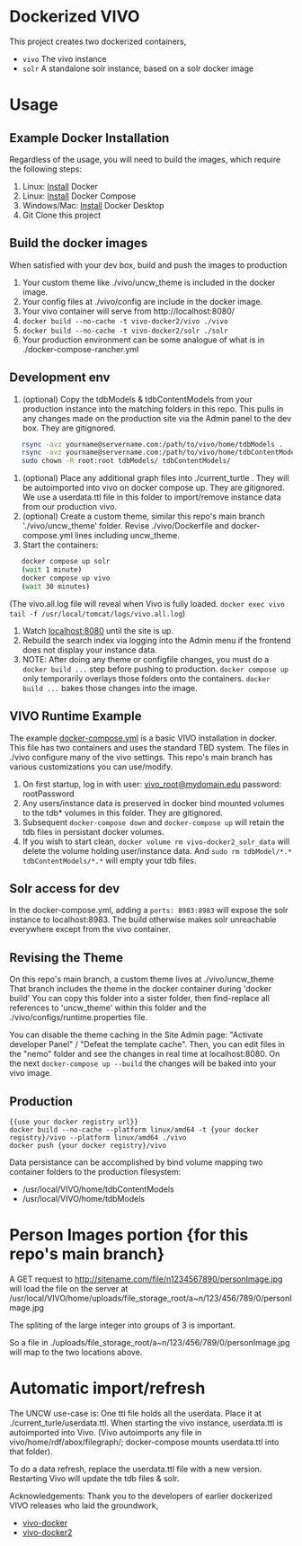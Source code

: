 # Dockerized VIVO

This project creates two dockerized containers,
- `vivo` The vivo instance
- `solr` A standalone solr instance, based on a solr docker image

# Usage

## Example Docker Installation

Regardless of the usage, you will need to build the images, which require the following steps:

1. Linux: [Install](https://docs.docker.com/install/) Docker
1. Linux: [Install](https://docs.docker.com/compose/install/) Docker Compose
1. Windows/Mac: [Install](https://www.docker.com/products/docker-desktop) Docker Desktop
1. Git Clone this project

## Build the docker images

When satisfied with your dev box, build and push the images to production

1. Your custom theme like ./vivo/uncw_theme is included in the docker image.
1. Your config files at ./vivo/config are include in the docker image.
1. Your vivo container will serve from http://localhost:8080/
1. `docker build --no-cache -t vivo-docker2/vivo ./vivo`
1. `docker build --no-cache -t vivo-docker2/solr ./solr`
1. Your production environment can be some analogue of what is in ./docker-compose-rancher.yml

## Development env

1. (optional)  Copy the tdbModels & tdbContentModels from your production instance into the matching folders in this repo.  This pulls in any changes made on the production site via the Admin panel to the dev box. They are gitignored.
```bash
   rsync -avz yourname@servername.com:/path/to/vivo/home/tdbModels .
   rsync -avz yourname@servername.com:/path/to/vivo/home/tdbContentModels .
   sudo chown -R root:root tdbModels/ tdbContentModels/
```
1. (optional)  Place any additional graph files into ./current_turtle .  They will be autoimported into vivo on docker compose up.  They are gitignored.  We use a userdata.ttl file in this folder to import/remove instance data from our production vivo.
1. (optional)  Create a custom theme, similar this repo's main branch './vivo/uncw_theme' folder.  Revise ./vivo/Dockerfile and docker-compose.yml lines including uncw_theme.
1. Start the containers:
```bash
   docker compose up solr
   (wait 1 minute)
   docker compose up vivo
   (wait 30 minutes)
```
(The vivo.all.log file will reveal when Vivo is fully loaded.  `docker exec vivo tail -f /usr/local/tomcat/logs/vivo.all.log`)

1. Watch [localhost:8080](http://localhost:8080) until the site is up.
1. Rebuild the search index via logging into the Admin menu if the frontend does not display your instance data.
1. NOTE:  After doing any theme or configfile changes, you must do a `docker build ...` step before pushing to production.  `docker compose up` only temporarily overlays those folders onto the containers.  `docker build ...` bakes those changes into the image.  

## VIVO Runtime Example

The example [docker-compose.yml](docker-compose.yml) is a basic VIVO installation in docker. This file has two containers and uses the standard TBD system.  The files in ./vivo configure many of the vivo settings.  This repo's main branch has various customizations you can use/modify. 

1. On first startup, log in with user: vivo_root@mydomain.edu password: rootPassword
1. Any users/instance data is preserved in docker bind mounted volumes to the tdb* volumes in this folder.  They are gitignored.
1. Subsequent `docker-compose down` and `docker-compose up` will retain the tdb files in persistant docker volumes.
1. If you wish to start clean, `docker volume rm vivo-docker2_solr_data` will delete the volume holding user/instance data.  And `sudo rm tdbModel/*.* tdbContentModels/*.*` will empty your tdb files.

## Solr access for dev

In the docker-compose.yml, adding a `ports: 8983:8983` will expose the solr instance to localhost:8983.  The build otherwise makes solr unreachable everywhere except from the vivo container.


## Revising the Theme

On this repo's main branch, a custom theme lives at ./vivo/uncw_theme  That branch includes the theme in the docker container during 'docker build'
You can copy this folder into a sister folder, then find-replace all references to 'uncw_theme' within this folder and the ./vivo/configs/runtime.properties file.

You can disable the theme caching in the Site Admin page: "Activate developer Panel" / "Defeat the template cache".  Then, you can edit files in the "nemo" folder and see the changes in real time at localhost:8080.  On the next `docker-compose up --build` the changes will be baked into your vivo image.

## Production

```
{{use your docker registry url}}
docker build --no-cache --platform linux/amd64 -t {your docker registry}/vivo --platform linux/amd64 ./vivo
docker push {your docker registry}/vivo  
```

Data persistance can be accomplished by bind volume mapping two container folders to the production filesystem:

 - /usr/local/VIVO/home/tdbContentModels
 - /usr/local/VIVO/home/tdbModels


# Person Images portion {for this repo's main branch}

A GET request to http://sitename.com/file/n1234567890/personImage.jpg will load the file on the server at /usr/local/VIVO/home/uploads/file_storage_root/a\~n/123/456/789/0/personImage.jpg

The spliting of the large integer into groups of 3 is important.

So a file in ./uploads/file_storage_root/a~n/123/456/789/0/personImage.jpg will map to the two locations above.

# Automatic import/refresh

The UNCW use-case is:  One ttl file holds all the userdata.  Place it at ./current_turle/userdata.ttl.  When starting the vivo instance, userdata.ttl is autoimported into Vivo.   (Vivo autoimports any file in vivo/home/rdf/abox/filegraph/;  docker-compose mounts userdata.ttl into that folder).  

To do a data refresh, replace the userdata.ttl file with a new version.  Restarting Vivo will update the tdb files & solr.


Acknowledgements:  Thank you to the developers of earlier dockerized VIVO releases who laid the groundwork,

 - [vivo-docker](https://github.com/gwu-libraries/vivo-docker)
 - [vivo-docker2](https://github.com/vivo-community/vivo-docker2)